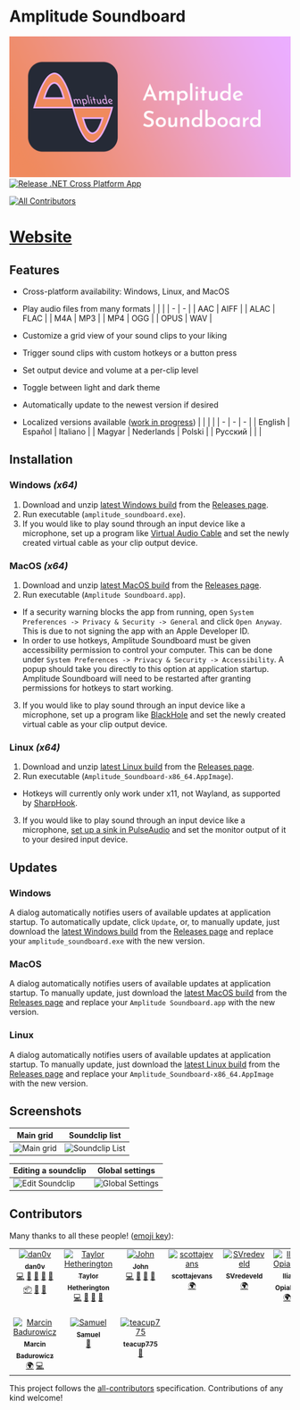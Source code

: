 # Amplitude Soundboard
![GitHub Logo](Branding/Banner.png)
[![Release .NET Cross Platform App](https://github.com/dan0v/AmplitudeSoundboard/actions/workflows/dotnet-desktop.yml/badge.svg)](https://github.com/dan0v/AmplitudeSoundboard/actions/workflows/dotnet-desktop.yml)
<!-- ALL-CONTRIBUTORS-BADGE:START - Do not remove or modify this section -->
[![All Contributors](https://img.shields.io/badge/all_contributors-10-orange.svg?style=flat-square)](#contributors-)
<!-- ALL-CONTRIBUTORS-BADGE:END -->

# [Website](https://amplitude-soundboard.dan0v.com/index.html)

## Features
- Cross-platform availability: Windows, Linux, and MacOS
- Play audio files from many formats
  |  |  |
  | - | - |
  | AAC | AIFF |
  | ALAC | FLAC |
  | M4A | MP3 |
  | MP4 | OGG |
  | OPUS | WAV |

- Customize a grid view of your sound clips to your liking
- Trigger sound clips with custom hotkeys or a button press
- Set output device and volume at a per-clip level
- Toggle between light and dark theme
- Automatically update to the newest version if desired
- Localized versions available ([work in progress](https://github.com/dan0v/AmplitudeSoundboard/issues/7))
  |  |  |  |
  | - | - | - |
  | English | Español | Italiano |
  | Magyar | Nederlands | Polski |
  | Pусский |  |  |

## Installation
### Windows *(x64)*
1. Download and unzip [latest Windows build](https://git.dan0v.com/AmplitudeSoundboard/releases/latest/download/Amplitude_Soundboard_win_x86_64.zip) from the [Releases page](https://git.dan0v.com/AmplitudeSoundboard/releases/).
2. Run executable (`amplitude_soundboard.exe`).
3. If you would like to play sound through an input device like a microphone, set up a program like [Virtual Audio Cable](https://vac.muzychenko.net/en/download.htm) and set the newly created virtual cable as your clip output device.

### MacOS *(x64)*
1. Download and unzip [latest MacOS build](https://github.com/dan0v/AmplitudeSoundboard/releases/latest/download/Amplitude_Soundboard_macOS_x86_64.tar.gz) from the [Releases page](https://git.dan0v.com/AmplitudeSoundboard/releases/).
2. Run executable (`Amplitude Soundboard.app`).
 - If a security warning blocks the app from running, open `System Preferences -> Privacy & Security -> General` and click `Open Anyway`. This is due to not signing the app with an Apple Developer ID.
 - In order to use hotkeys, Amplitude Soundboard must be given accessibility permission to control your computer. This can be done under `System Preferences -> Privacy & Security -> Accessibility`. A popup should take you directly to this option at application startup. Amplitude Soundboard will need to be restarted after granting permissions for hotkeys to start working.
3. If you would like to play sound through an input device like a microphone, set up a program like [BlackHole](https://github.com/ExistentialAudio/BlackHole) and set the newly created virtual cable as your clip output device.

### Linux *(x64)*
1. Download and unzip [latest Linux build](https://github.com/dan0v/AmplitudeSoundboard/releases/latest/download/Amplitude_Soundboard_linux_AppImage_x86_64.tar.gz) from the [Releases page](https://git.dan0v.com/AmplitudeSoundboard/releases/).
2. Run executable (`Amplitude_Soundboard-x86_64.AppImage`).
 - Hotkeys will currently only work under x11, not Wayland, as supported by [SharpHook](https://github.com/TolikPylypchuk/SharpHook).
3. If you would like to play sound through an input device like a microphone, [set up a sink in PulseAudio](https://www.onetransistor.eu/2017/10/virtual-audio-cable-in-linux-ubuntu.html) and set the monitor output of it to your desired input device.

## Updates
### Windows
A dialog automatically notifies users of available updates at application startup. To automatically update, click `Update`, or, to manually update, just download the [latest Windows build](https://git.dan0v.com/AmplitudeSoundboard/releases/latest/download/Amplitude_Soundboard_win_x86_64.zip) from the [Releases page](https://git.dan0v.com/AmplitudeSoundboard/releases/) and replace your `amplitude_soundboard.exe` with the new version.

### MacOS
A dialog automatically notifies users of available updates at application startup. To manually update, just download the [latest MacOS build](https://github.com/dan0v/AmplitudeSoundboard/releases/latest/download/Amplitude_Soundboard_macOS_x86_64.tar.gz) from the [Releases page](https://git.dan0v.com/AmplitudeSoundboard/releases/) and replace your `Amplitude Soundboard.app` with the new version.

### Linux
A dialog automatically notifies users of available updates at application startup. To manually update, just download the [latest Linux build](https://github.com/dan0v/AmplitudeSoundboard/releases/latest/download/Amplitude_Soundboard_linux_AppImage_x86_64.tar.gz) from the [Releases page](https://git.dan0v.com/AmplitudeSoundboard/releases/) and replace your `Amplitude_Soundboard-x86_64.AppImage` with the new version.

## Screenshots
Main grid|Soundclip list
-|-
![Main grid](https://github.com/dan0v/AmplitudeSoundboard/raw/master/docs/assets/img/MainGrid.png) | ![Soundclip List](https://github.com/dan0v/AmplitudeSoundboard/raw/master/docs/assets/img/SoundclipList.png)

Editing a soundclip|Global settings
-|-
![Edit Soundclip](https://github.com/dan0v/AmplitudeSoundboard/raw/master/docs/assets/img/EditSoundClip.png)|![Global Settings](https://github.com/dan0v/AmplitudeSoundboard/raw/master/docs/assets/img/Settings.png)

## Contributors

Many thanks to all these people! ([emoji key](https://allcontributors.org/docs/en/emoji-key)):

<!-- ALL-CONTRIBUTORS-LIST:START - Do not remove or modify this section -->
<!-- prettier-ignore-start -->
<!-- markdownlint-disable -->
<table>
  <tbody>
    <tr>
      <td align="center" valign="top" width="14.28%"><a href="https://github.com/dan0v"><img src="https://avatars.githubusercontent.com/u/7658521?v=4?s=100" width="100px;" alt="dan0v"/><br /><sub><b>dan0v</b></sub></a><br /><a href="https://github.com/dan0v/AmplitudeSoundboard/commits?author=dan0v" title="Code">💻</a> <a href="https://github.com/dan0v/AmplitudeSoundboard/issues?q=author%3Adan0v" title="Bug reports">🐛</a> <a href="#design-dan0v" title="Design">🎨</a> <a href="https://github.com/dan0v/AmplitudeSoundboard/commits?author=dan0v" title="Documentation">📖</a> <a href="#maintenance-dan0v" title="Maintenance">🚧</a> <a href="#platform-dan0v" title="Packaging/porting to new platform">📦</a> <a href="https://github.com/dan0v/AmplitudeSoundboard/pulls?q=is%3Apr+reviewed-by%3Adan0v" title="Reviewed Pull Requests">👀</a> <a href="#userTesting-dan0v" title="User Testing">📓</a></td>
      <td align="center" valign="top" width="14.28%"><a href="https://github.com/Taylor-Cozy"><img src="https://avatars.githubusercontent.com/u/19821121?v=4?s=100" width="100px;" alt="Taylor Hetherington"/><br /><sub><b>Taylor Hetherington</b></sub></a><br /><a href="https://github.com/dan0v/AmplitudeSoundboard/commits?author=Taylor-Cozy" title="Code">💻</a> <a href="#userTesting-Taylor-Cozy" title="User Testing">📓</a> <a href="https://github.com/dan0v/AmplitudeSoundboard/commits?author=Taylor-Cozy" title="Documentation">📖</a> <a href="#design-Taylor-Cozy" title="Design">🎨</a></td>
      <td align="center" valign="top" width="14.28%"><a href="https://github.com/John-Cozy"><img src="https://avatars.githubusercontent.com/u/36801893?v=4?s=100" width="100px;" alt="John"/><br /><sub><b>John</b></sub></a><br /><a href="https://github.com/dan0v/AmplitudeSoundboard/commits?author=John-Cozy" title="Code">💻</a> <a href="#userTesting-John-Cozy" title="User Testing">📓</a> <a href="https://github.com/dan0v/AmplitudeSoundboard/commits?author=John-Cozy" title="Documentation">📖</a> <a href="#design-John-Cozy" title="Design">🎨</a></td>
      <td align="center" valign="top" width="14.28%"><a href="https://github.com/scottajevans"><img src="https://avatars.githubusercontent.com/u/39980206?v=4?s=100" width="100px;" alt="scottajevans"/><br /><sub><b>scottajevans</b></sub></a><br /><a href="#translation-scottajevans" title="Translation">🌍</a></td>
      <td align="center" valign="top" width="14.28%"><a href="https://github.com/SonjaVredeveld"><img src="https://avatars.githubusercontent.com/u/10913197?v=4?s=100" width="100px;" alt="SVredeveld"/><br /><sub><b>SVredeveld</b></sub></a><br /><a href="#translation-SonjaVredeveld" title="Translation">🌍</a></td>
      <td align="center" valign="top" width="14.28%"><a href="https://github.com/GF1977"><img src="https://avatars.githubusercontent.com/u/13718260?v=4?s=100" width="100px;" alt="Ilia Opiakin"/><br /><sub><b>Ilia Opiakin</b></sub></a><br /><a href="#translation-GF1977" title="Translation">🌍</a></td>
      <td align="center" valign="top" width="14.28%"><a href="https://github.com/AntoSkate"><img src="https://avatars.githubusercontent.com/u/36473846?v=4?s=100" width="100px;" alt="Antonio Brugnolo"/><br /><sub><b>Antonio Brugnolo</b></sub></a><br /><a href="#translation-AntoSkate" title="Translation">🌍</a></td>
    </tr>
    <tr>
      <td align="center" valign="top" width="14.28%"><a href="https://ktos.info"><img src="https://avatars.githubusercontent.com/u/1633261?v=4?s=100" width="100px;" alt="Marcin Badurowicz"/><br /><sub><b>Marcin Badurowicz</b></sub></a><br /><a href="#translation-ktos" title="Translation">🌍</a> <a href="https://github.com/dan0v/AmplitudeSoundboard/commits?author=ktos" title="Code">💻</a></td>
      <td align="center" valign="top" width="14.28%"><a href="https://github.com/Swell61"><img src="https://avatars.githubusercontent.com/u/32226560?v=4?s=100" width="100px;" alt="Samuel"/><br /><sub><b>Samuel</b></sub></a><br /><a href="#userTesting-swell61" title="User Testing">📓</a></td>
      <td align="center" valign="top" width="14.28%"><a href="https://github.com/teacup775"><img src="https://avatars.githubusercontent.com/u/2474259?v=4?s=100" width="100px;" alt="teacup775"/><br /><sub><b>teacup775</b></sub></a><br /><a href="#userTesting-teacup775" title="User Testing">📓</a></td>
    </tr>
  </tbody>
</table>

<!-- markdownlint-restore -->
<!-- prettier-ignore-end -->

<!-- ALL-CONTRIBUTORS-LIST:END -->

This project follows the [all-contributors](https://github.com/all-contributors/all-contributors) specification. Contributions of any kind welcome!
